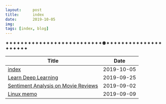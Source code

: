 ```yaml
---
layout:     post
title:      index
date:       2019-10-05
img: 
tags: [index, blog]
---
```


✦✦✦✦✦✦✦✦✦✦✦✦✦✦✦✦✦✦✦✦✦✦✦✦✦✦⚉✦✦✦✦✦✦✦✦✦✦✦✦✦✦✦✦✦✦✦✦✦

|Title|Date|
|---|---|
|[index]({{site.baseurl}}/index) | 2019-10-05 |
|[Learn Deep Learning]({{site.baseurl}}/Learn-Deep-Learning) | 2019-09-25 |
|[Sentiment Analysis on Movie Reviews]({{site.baseurl}}/Sentiment-Analysis-on-Movie-Reviews) | 2019-09-02 |
|[Linux memo]({{site.baseurl}}/Linux-memo) | 2019-09-09 |
